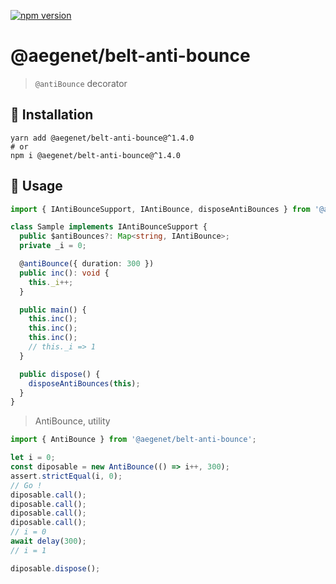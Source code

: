 [![npm version](https://img.shields.io/npm/v/@aegenet/belt-anti-bounce.svg)](https://www.npmjs.com/package/@aegenet/belt-anti-bounce)
<br>

# @aegenet/belt-anti-bounce

> `@antiBounce` decorator

## 💾 Installation

```shell
yarn add @aegenet/belt-anti-bounce@^1.4.0
# or
npm i @aegenet/belt-anti-bounce@^1.4.0
```

## 📝 Usage

```typescript
import { IAntiBounceSupport, IAntiBounce, disposeAntiBounces } from '@aegenet/belt-anti-bounce';

class Sample implements IAntiBounceSupport {
  public $antiBounces?: Map<string, IAntiBounce>;
  private _i = 0;

  @antiBounce({ duration: 300 })
  public inc(): void {
    this._i++;
  }

  public main() {
    this.inc();
    this.inc();
    this.inc();
    // this._i => 1
  }

  public dispose() {
    disposeAntiBounces(this);
  }
}
```

> AntiBounce, utility

```typescript
import { AntiBounce } from '@aegenet/belt-anti-bounce';

let i = 0;
const diposable = new AntiBounce(() => i++, 300);
assert.strictEqual(i, 0);
// Go !
diposable.call();
diposable.call();
diposable.call();
diposable.call();
// i = 0
await delay(300);
// i = 1

diposable.dispose();
```
